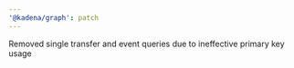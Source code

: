 ```yaml
---
'@kadena/graph': patch
---
```


Removed single transfer and event queries due to ineffective primary key usage
